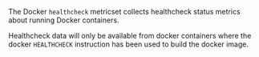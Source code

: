 The Docker `healthcheck` metricset collects healthcheck status metrics about running Docker containers.

Healthcheck data will only be available from docker containers where the docker `HEALTHCHECK` instruction has been used to build the docker image.
